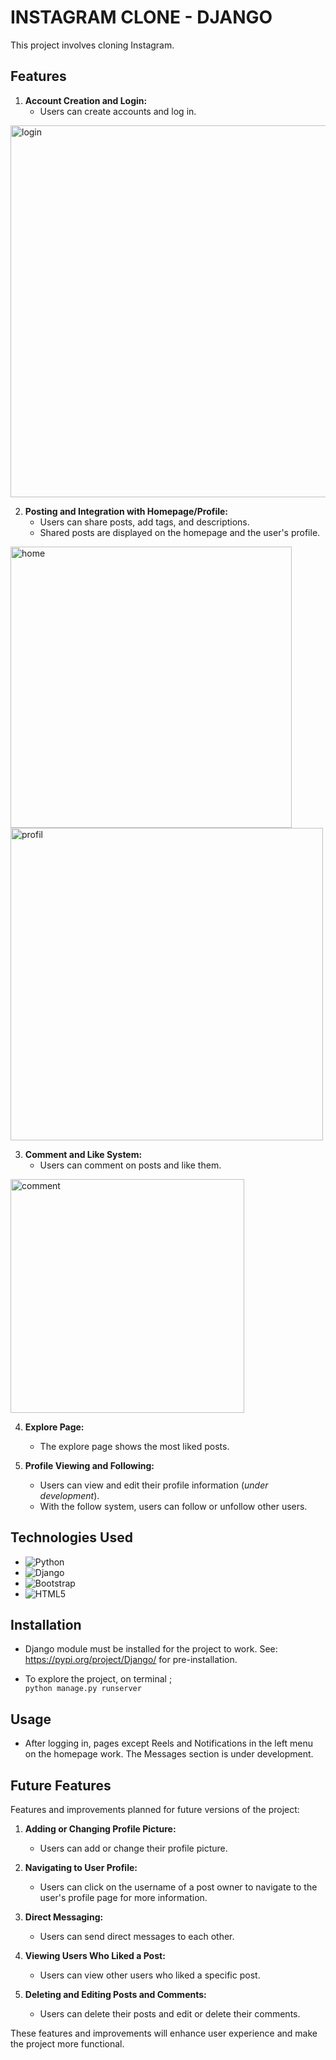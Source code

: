 # INSTAGRAM CLONE - DJANGO

This project involves cloning Instagram.

## Features

1. **Account Creation and Login:**
   - Users can create accounts and log in.
<img width="595" alt="login" src="https://github.com/hasanguloglu/instagramclone/assets/131296667/6777d988-1c6f-4bd9-8225-4c7aedbd5453">

2. **Posting and Integration with Homepage/Profile:**
   - Users can share posts, add tags, and descriptions.
   - Shared posts are displayed on the homepage and the user's profile. 
<img width="450" alt="home" src="https://github.com/hasanguloglu/instagramclone/assets/131296667/0baaa32f-b2cf-4764-8407-c4acb6809c60">
<img width="500" alt="profil" src="https://github.com/hasanguloglu/instagramclone/assets/131296667/6cf3a4c7-0411-476a-9b09-ac7921ade8ef">

3. **Comment and Like System:**
   - Users can comment on posts and like them.
<img width="374" alt="comment" src="https://github.com/hasanguloglu/instagramclone/assets/131296667/55cdcc1d-1178-42dc-87d3-6edafe0464d1">

4. **Explore Page:**
   - The explore page shows the most liked posts.

5. **Profile Viewing and Following:**
   - Users can view and edit their profile information (*under development*).
   - With the follow system, users can follow or unfollow other users.

## Technologies Used

- ![Python](https://img.shields.io/badge/python-3670A0?style=for-the-badge&logo=python&logoColor=ffdd54)
- ![Django](https://img.shields.io/badge/django-%23092E20.svg?style=for-the-badge&logo=django&logoColor=white)
- ![Bootstrap](https://img.shields.io/badge/bootstrap-%238511FA.svg?style=for-the-badge&logo=bootstrap&logoColor=white)
- ![HTML5](https://img.shields.io/badge/html5-%23E34F26.svg?style=for-the-badge&logo=html5&logoColor=white)

## Installation

- Django module must be installed for the project to work. See: https://pypi.org/project/Django/ for pre-installation.

- To explore the project, on terminal ; \
```python manage.py runserver```

## Usage

- After logging in, pages except Reels and Notifications in the left menu on the homepage work. The Messages section is under development.

## Future Features

Features and improvements planned for future versions of the project:

1. **Adding or Changing Profile Picture:**
   - Users can add or change their profile picture.

2. **Navigating to User Profile:**
   - Users can click on the username of a post owner to navigate to the user's profile page for more information.

3. **Direct Messaging:**
   - Users can send direct messages to each other.

4. **Viewing Users Who Liked a Post:**
   - Users can view other users who liked a specific post.

5. **Deleting and Editing Posts and Comments:**
   - Users can delete their posts and edit or delete their comments.

These features and improvements will enhance user experience and make the project more functional.

